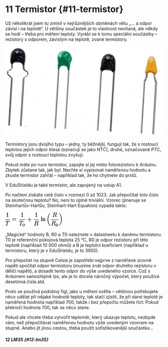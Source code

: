 # 11 Termistor {#11-termistor}

Už několikrát jsem tu zmínil v nejrůznějších obměnách větu „… a odpor závisí i na teplotě“. U většiny součástek je to vlastnost nevítaná, ale někdy se hodí – třeba pro měření teploty. Vyrábí se k tomu speciální součástky – rezistory s odporem, závislým na teplotě, zvané termistory.

![124-1.jpeg](./images/00300.jpeg)

Termistory jsou dvojího typu – jedny, ty běžnější, fungují tak, že s rostoucí teplotou jejich odpor klesá (označují se jako NTC), druhé, označované PTC, svůj odpor s rostoucí teplotou zvyšují.

Pokud máte po ruce termistor, zapojte si jej místo fotorezistoru k Arduinu. Zbytek zůstane tak, jak byl. Nechte si vypisovat naměřenou hodnotu a zkuste termistor zahřát – například tak, že ho chytnete do prstů.

V EduShieldu je také termistor, ale zapojený na vstup A1.

Po načtení získáte celé číslo v rozmezí 0 až 1023\. Jak přepočítat toto číslo na skutečnou teplotu? No, není to úplně triviální. Vzorec (jmenuje se Steinhartův-Hartův, Steinhart-Hart Equation) vypadá takto:

![124-2.png](./images/000310.png)

„Magické“ hodnoty B, R0 a T0 naleznete v datasheetu k danému termistoru. T0 je referenční pokojová teplota 25 °C, R0 je odpor rezistoru při této teplotě (například 10 000 ohmů) a B je teplotní koeficient (například u termistoru, který je v EduShieldu, je to 3950).

Pro přepočet na stupně Celsia je zapotřebí nejprve z naměřené úrovně napětí spočítat odpor termistoru (musíme znát odpor druhého rezistoru v děliči napětí), a dosadit tento odpor do výše uvedeného vzorce. Což s Arduinem samozřejmě lze, ale je to docela náročný výpočet, který používá desetinná čísla atd.

Proto se používá podobný fígl, jako u měření světla – většinou potřebujete něco udělat při nějaké hodnotě teploty, tak stačí zjistit, že při dané teplotě je naměřená hodnota například 700, takže i bez přepočtu můžete říct: Pokud překročí hodnota 700, tak se něco stane.

Pokud ale chcete třeba vytvořit teploměr, který ukazuje teplotu, nezbyde vám, než přepočítávat naměřenou hodnotu výše uvedeným vzorcem na stupně. Anebo jít jinou cestou, třeba použít sofistikovanější součástku…

##### 12 LM35 {#12-lm35}
